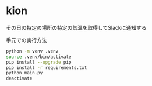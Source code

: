 # kion
その日の特定の場所の特定の気温を取得してSlackに通知する

手元での実行方法

```bash
python -m venv .venv
source .venv/bin/activate
pip install --upgrade pip
pip install -r requirements.txt
python main.py
deactivate
```
